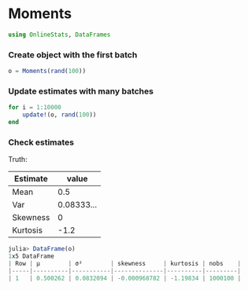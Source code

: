 
# Moments


````julia
using OnlineStats, DataFrames
````





### Create object with the first batch
````julia
o = Moments(rand(100))
````





### Update estimates with many batches
````julia
for i = 1:10000
    update!(o, rand(100))
end
````





### Check estimates
Truth:

| Estimate | value
|----------|--------
| Mean     | 0.5
| Var      | 0.08333...
| Skewness | 0
| Kurtosis | -1.2

````julia
julia> DataFrame(o)
1x5 DataFrame
| Row | μ        | σ²        | skewness     | kurtosis | nobs    |
|-----|----------|-----------|--------------|----------|---------|
| 1   | 0.500262 | 0.0832094 | -0.000968782 | -1.19834 | 1000100 |

````




